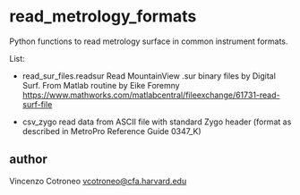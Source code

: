# read_metrology_formats
Python functions to read metrology surface in common instrument formats.


List:
- read_sur_files.readsur
Read MountainView .sur binary files by Digital Surf. 
From Matlab routine by Eike Foremny 
https://www.mathworks.com/matlabcentral/fileexchange/61731-read-surf-file

- csv_zygo
read data from ASCII file with standard Zygo header (format 
as described in MetroPro Reference Guide 0347_K)

## author
Vincenzo Cotroneo
vcotroneo@cfa.harvard.edu
